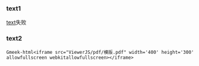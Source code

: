 ### text1
[text](https://htmlpreview.github.io/?https://github.com/beijiushare/beijiushare.github.io/blob/main/my-resourse/html/%E9%AB%98%E6%95%B0%E5%A4%8D%E4%B9%A0%E5%A4%A7%E4%B8%80%E4%B8%8B.html)失败

### text2
`Gmeek-html<iframe src="ViewerJS/pdf/模版.pdf" width='400' height='300' allowfullscreen webkitallowfullscreen></iframe>`